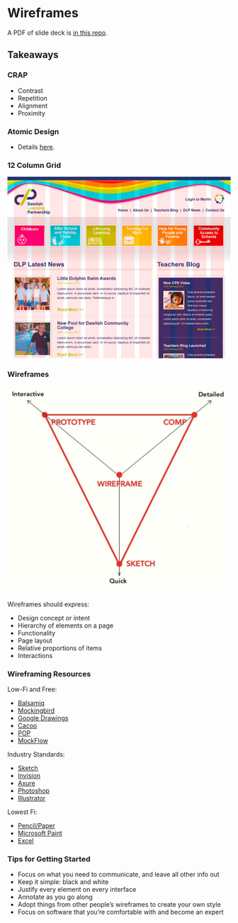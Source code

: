 # Wireframes

A PDF of slide deck is [in this repo](docs/2.5-WebLayoutandWires.pdf).

## Takeaways

### CRAP

- Contrast
- Repetition
- Alignment
- Proximity

### Atomic Design

- Details [here](http://bradfrost.com/blog/post/atomic-web-design/).

### 12 Column Grid

![12 Column Grid](img/12ColumnGrid.jpg)

### Wireframes

![Wireframes](img/wireframes.png)

Wireframes should express:

- Design concept or intent
- Hierarchy of elements on a page
- Functionality
- Page layout
- Relative proportions of items
- Interactions

### Wireframing Resources

Low-Fi and Free:
- [Balsamiq](https://balsamiq.com/)
- [Mockingbird](https://gomockingbird.com/home)
- [Google Drawings](https://docs.google.com/drawings/)
- [Cacoo](https://cacoo.com/)
- [POP](https://itunes.apple.com/us/app/pop-prototyping-on-paper/id555647796?mt=8)
- [MockFlow](https://mockflow.com/)

Industry Standards:
- [Sketch](https://www.sketchapp.com/)
- [Invision](https://www.invisionapp.com/)
- [Axure](https://www.axure.com/)
- [Photoshop](http://www.adobe.com/products/photoshop.html)
- [Illustrator](http://www.adobe.com/products/illustrator.html)

Lowest Fi:
- [Pencil/Paper](http://lmgtfy.com/?q=pencil+and+paper)
- [Microsoft Paint](https://youtu.be/hlnodEYZ71w)
- [Excel](https://products.office.com/en-us/excel)

### Tips for Getting Started

- Focus on what you need to communicate, and leave all other info out
- Keep it simple: black and white
- Justify every element on every interface
- Annotate as you go along
- Adopt things from other people’s wireframes to create your own style
- Focus on software that you’re comfortable with and become an expert







